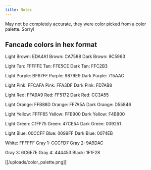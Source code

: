 ```yaml
---
title: Notes
---
```

May not be completely accurate, they were color picked from a color palette. Sorry!

## Fancade colors in hex format
Light Brown: EDA4A1
Brown: CA7588
Dark Brown: 9C5963

Light Tan: FFFFFE
Tan: FFE5CE
Dark Tan: FFC2B3

Light Purple: BF97FF
Purple: 9879E9
Dark Purple: 715AAC

Light Pink: FFCAFA
Pink: FFA3DF
Dark Pink: FD7AB8

Light Red: FFA9A9
Red: FF5172
Dark Red: CC3A55

Light Orange: FFB88D
Orange: FF7A5A
Dark Orange: D55846

Light Yellow: FFFF85
Yellow: FFE900
Dark Yellow: F4B800

Light Green: C1FF75
Green: 47CE54
Dark Green: 009251

Light Blue: 00CCFF
Blue: 0099FF
Dark Blue: 0074EB

White: FFFFFF
Gray 1: CCCFD7
Gray 2: 9A9DAC

Gray 3: 6C6E7E
Gray 4: 444453
Black: 1F1F28

[[/uploads/color_palette.png]]